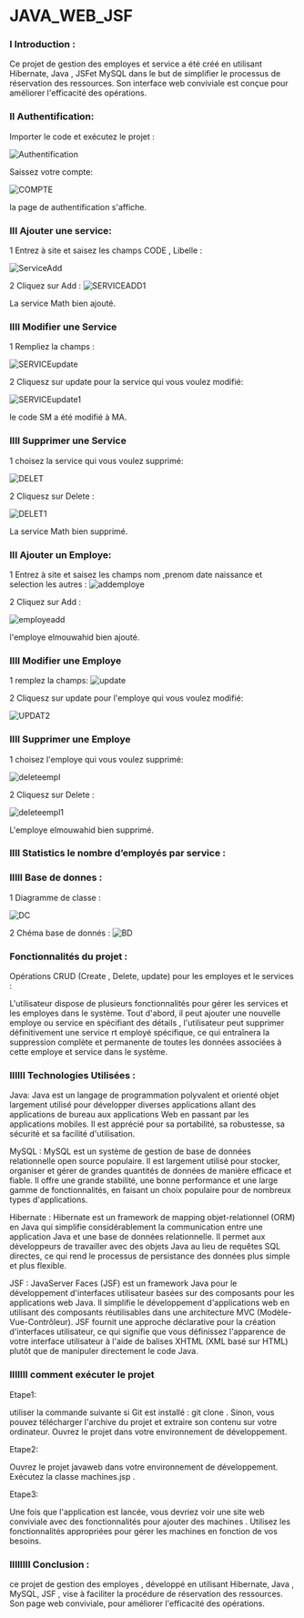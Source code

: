 # JAVA_WEB_JSF

### I Introduction :

   Ce projet de gestion des employes et service a été créé en utilisant Hibernate, Java , JSFet MySQL dans le but de simplifier le processus de réservation des ressources. Son interface web conviviale est conçue pour améliorer l'efficacité des opérations.
 
### II Authentification:

Importer le code et exécutez le projet  :

![Authentification](https://github.com/ELMOUWAHID-AYOUB/JAVA_WEB_JSP/assets/130571009/61912da9-3149-4788-8605-033b4fb69aab)

Saissez votre compte:

![COMPTE](https://github.com/ELMOUWAHID-AYOUB/JAVA_WEB_JSP/assets/130571009/42dd002c-7dc7-468a-9a87-c5feb7e4ab0a)


la page de authentification s'affiche.

### III Ajouter une service:

1 Entrez à site et saisez les champs CODE , Libelle  :

![ServiceAdd](https://github.com/ELMOUWAHID-AYOUB/JAVA_WEB_JSP/assets/130571009/aa6b00d5-4fab-43e1-addc-aa37601a0c8d)

2 Cliquez sur Add :
![SERVICEADD1](https://github.com/ELMOUWAHID-AYOUB/JAVA_WEB_JSP/assets/130571009/fd2d470e-fd36-4708-bd8f-6751167a5b4b)


La service Math bien ajouté.

###  IIII Modifier une Service

1  Rempliez la champs :

![SERVICEupdate](https://github.com/ELMOUWAHID-AYOUB/JAVA_WEB_JSP/assets/130571009/5d4236bf-4be2-4337-9253-684d31943a81)

2 Cliquesz  sur update pour  la service qui vous voulez modifié:

![SERVICEupdate1](https://github.com/ELMOUWAHID-AYOUB/JAVA_WEB_JSP/assets/130571009/e0b0dd41-a979-4d10-b1b9-c7ade19beeec)

le code SM a été modifié à MA.

###  IIII Supprimer une Service

1  choisez la service qui vous voulez supprimé:


![DELET](https://github.com/ELMOUWAHID-AYOUB/JSF/assets/130571009/c8f3de27-d893-47a1-8549-d24f18b856a2)


2 Cliquesz  sur Delete :


![DELET1](https://github.com/ELMOUWAHID-AYOUB/JSF/assets/130571009/36ce7c31-cc00-4c14-9d7a-20f2fa19ff43)

La service Math bien supprimé.


### III Ajouter un  Employe:

1 Entrez à site et saisez les champs nom ,prenom date naissance et selection les autres :
![addemploye](https://github.com/ELMOUWAHID-AYOUB/JSF/assets/130571009/dfa0c304-f413-4da0-86c8-aa526ec8baf7)


2 Cliquez sur Add :

![employeadd](https://github.com/ELMOUWAHID-AYOUB/JSF/assets/130571009/f9fe0479-f78e-4d8f-8b86-6215b6e294df)


l'employe elmouwahid bien ajouté.

###  IIII Modifier une Employe

1  remplez la champs:
![update](https://github.com/ELMOUWAHID-AYOUB/JSF/assets/130571009/50e5ee1a-766d-48d5-9d18-698b369d1d17)


2 Cliquesz  sur update  pour l'employe qui vous voulez modifié:


![UPDAT2](https://github.com/ELMOUWAHID-AYOUB/JSF/assets/130571009/3b39f956-50ee-4783-b459-91616a3d7522)

###  IIII Supprimer une Employe

1  choisez l'employe qui vous voulez supprimé:


![deleteempl](https://github.com/ELMOUWAHID-AYOUB/JSF/assets/130571009/62990982-ce94-4607-b6a6-3aab9cfcc21b)


2 Cliquesz  sur Delete :

![deleteempl1](https://github.com/ELMOUWAHID-AYOUB/JSF/assets/130571009/57f74745-3a5f-4217-8cb2-71ddecd07acf)

L'employe elmouwahid  bien supprimé.


### IIII Statistics le nombre d’employés par service :



### IIIII Base de donnes :

1 Diagramme de classe :

![DC](https://github.com/ELMOUWAHID-AYOUB/JAVA_WEB_JSP/assets/130571009/6edcfce6-b5ea-4b15-a7b9-3471dd0850a5)



2 Chéma base de donnés :
![BD](https://github.com/ELMOUWAHID-AYOUB/JAVA_WEB_JSP/assets/130571009/c60f4f83-ec60-4264-a88b-4523592645fa)

###  Fonctionnalités du projet :

 Opérations CRUD (Create , Delete, update) pour les employes et le services :

   L'utilisateur dispose de plusieurs fonctionnalités pour gérer les services et les employes dans le système. Tout d'abord, il peut ajouter une nouvelle employe ou service en spécifiant des détails , l'utilisateur peut supprimer définitivement une service rt employé spécifique, ce qui entraînera la suppression complète et permanente de toutes les données associées à cette employe et service  dans le système.

### IIIIII Technologies Utilisées :

Java: Java est un langage de programmation polyvalent et orienté objet largement utilisé pour développer diverses applications allant des applications de bureau aux applications Web en passant par les applications mobiles. Il est apprécié pour sa portabilité, sa robustesse, sa sécurité et sa facilité d'utilisation.

MySQL : MySQL est un système de gestion de base de données relationnelle open source populaire. Il est largement utilisé pour stocker, organiser et gérer de grandes quantités de données de manière efficace et fiable. Il offre une grande stabilité, une bonne performance et une large gamme de fonctionnalités, en faisant un choix populaire pour de nombreux types d'applications.

Hibernate : Hibernate est un framework de mapping objet-relationnel (ORM) en Java qui simplifie considérablement la communication entre une application Java et une base de données relationnelle. Il permet aux développeurs de travailler avec des objets Java au lieu de requêtes SQL directes, ce qui rend le processus de persistance des données plus simple et plus flexible.

JSF : 
JavaServer Faces (JSF) est un framework Java pour le développement d'interfaces utilisateur basées sur des composants pour les applications web Java. Il simplifie le développement d'applications web en utilisant des composants réutilisables dans une architecture MVC (Modèle-Vue-Contrôleur). JSF fournit une approche déclarative pour la création d'interfaces utilisateur, ce qui signifie que vous définissez l'apparence de votre interface utilisateur à l'aide de balises XHTML (XML basé sur HTML) plutôt que de manipuler directement le code Java.

###  IIIIIII comment exécuter le projet 

Etape1:

utiliser la commande suivante si Git est installé : git clone <lien-du-projet>.
Sinon, vous pouvez télécharger l'archive du projet et extraire son contenu sur votre ordinateur.
Ouvrez le projet  dans votre environnement de développement.

Etape2:

Ouvrez le projet javaweb dans votre environnement de développement.
Exécutez la classe machines.jsp .

Etape3:

Une fois que l'application  est lancée, vous devriez voir une site web conviviale avec des fonctionnalités pour ajouter des machines .
Utilisez les fonctionnalités appropriées pour gérer les machines  en fonction de vos besoins.

### IIIIIIII Conclusion :

 ce projet de gestion des employes , développé en utilisant Hibernate, Java , MySQL, JSF , vise à faciliter la procédure de réservation des ressources. Son page web conviviale, pour améliorer l'efficacité des opérations.





